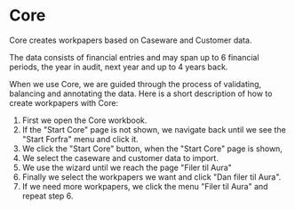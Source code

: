 # Core

Core creates workpapers based on Caseware and Customer data.

The data consists of financial entries and may span up to 6 financial periods, the year in audit, next year and up to 4 years back.

When we use Core, we are guided through the process of validating, balancing and annotating the data. Here is a short description of how to create workpapers with Core:

1) First we open the Core workbook.
2) If the "Start Core" page is not shown, we navigate back until we see the "Start Forfra" menu and click it.
3) We click the "Start Core" button, when the "Start Core" page is shown, 
4) We select the caseware and customer data to import.
5) We use the wizard until we  reach the page "Filer til Aura"
6) Finally we select the workpapers we want and click "Dan filer til Aura".
7) If we need more workpapers, we click the menu "Filer til Aura" and repeat step 6.
